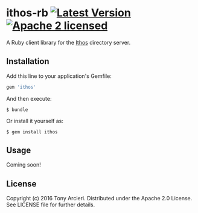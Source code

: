 # ithos-rb [![Latest Version][gem-image]][gem-link] [![Apache 2 licensed][license-image]][license-link]

[gem-image]: https://badge.fury.io/rb/ithos.svg
[gem-link]: https://rubygems.org/gems/ithos
[license-image]: https://img.shields.io/badge/license-Apache2-blue.svg
[license-link]: https://github.com/cryptosphere/ithos-rb/blob/master/LICENSE

A Ruby client library for the [Ithos][ithos] directory server.

[ithos]: https://github.com/cryptosphere/ithos

## Installation

Add this line to your application's Gemfile:

```ruby
gem 'ithos'
```

And then execute:

    $ bundle

Or install it yourself as:

    $ gem install ithos

## Usage

Coming soon!

## License

Copyright (c) 2016 Tony Arcieri. Distributed under the Apache 2.0 License.
See LICENSE file for further details.
